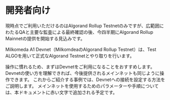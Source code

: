 # 開発者向け

現時点でご利用いただけるのはAlgorand Rollup Testnetのみですが、広範囲にわたるQAと主要な監査による最終確認の後、今四半期にAlgorand Rollup Mainnetの提供を開始する見込みです。

Milkomeda A1 Devnet（MilkomdeaのAlgorand Rollup Testnet）は、Test ALGOを用いて正式なAlgorand Testnetとやり取りを行います。

操作に慣れるため、まずはDevnetをご利用になることをおすすめします。 Devnetの使い方を理解できれば、今後提供されるメインネットも同じように操作できます。 これからご紹介する事例では、Devnetへの接続を設定する方法をご説明します。 メインネットを使用するためのパラメーターや手順については、本ドキュメントに赤い文字で追加される予定です。
